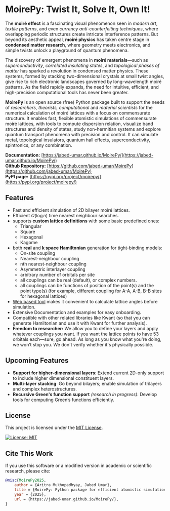 # MoirePy: Twist It, Solve It, Own It!

The **moiré effect** is a fascinating visual phenomenon seen in *modern art*, *textile patterns*, and even *currency anti-counterfeiting techniques*, where overlapping periodic structures create intricate interference patterns. But beyond its aesthetic appeal, **moiré physics** has taken centre stage in **condensed matter research**, where geometry meets electronics, and simple twists unlock a playground of quantum phenomena. 

The discovery of emergent phenomena in **moiré materials**—such as *superconductivity*, *correlated insulating states*, and *topological phases of matter* has sparked a revolution in condensed matter physics. These systems, formed by stacking two-dimensional crystals at small twist angles, give rise to rich electronic landscapes governed by long-wavelength moiré patterns. As the field rapidly expands, the need for intuitive, efficient, and high-precision computational tools has never been greater.

**MoirePy** is an open source (free) Python package built to support the needs of *researchers, theorists, computational* and *material scientists* for the numerical calculation of moiré lattices with a focus on commensurate structure. It enables fast, flexible atomistic simulations of commensurate moiré lattices, with tools to compute dispersion relation, visualize band structures and density of states, study non-hermitian systems and explore quantum transport phenomena with precision and control. It can simulate metal, topological insulators, quantum hall effects, superconductivity, spintronics, or any combination. 


**Documentation:** [https://jabed-umar.github.io/MoirePy/](https://jabed-umar.github.io/MoirePy/)
<br>
**Github Repository:** [https://github.com/jabed-umar/MoirePy](https://github.com/jabed-umar/MoirePy)
<br>
**PyPI page:** [https://pypi.org/project/moirepy/](https://pypi.org/project/moirepy/)

## Features

- Fast and efficient simulation of 2D bilayer moiré lattices.
- Efficient $O(\log n)$ time nearest neighbour searches.
- supports **custom lattice definitions** with some basic predefined ones:
    - Triangular
    - Square
    - Hexagonal
    - Kagome
- both **real** and **k space Hamiltonian** generation for tight-binding models:
    - On-site coupling
    - Nearest-neighbour coupling
    - nth nearest-neighbour coupling
    - Asymmetric interlayer coupling
    - arbitrary number of orbitals per site
    - all couplings can be real (default), or complex numbers.
    - all couplings can be functions of position of the point(s) and the point type(s) (for example, different coupling for A-A, A-B, B-B sites for hexagonal lattices)
- [Web based tool](https://jabed-umar.github.io/MoirePy/theory/avc/) makes it convenient to calculate lattice angles before simulation.
- Extensive Documentation and examples for easy onboarding.
- Compatible with other related libraries like Kwant (so that you can generate Hamiltonian and use it with Kwant for further analysis).
- **Freedom to researcher:** We allow you to define your layers and apply whatever couplings you want. If you want the lattice points to have 53 orbitals each—sure, go ahead. As long as you know what you're doing, we won’t stop you. We don't verify whether it's physically possible.

## Upcoming Features

- **Support for higher-dimensional layers**: Extend current 2D-only support to include higher dimensional constituent layers.
- **Multi-layer stacking**: Go beyond bilayers; enable simulation of trilayers and complex heterostructures.
- **Recursive Green's function support** *(research in progress)*: Develop tools for computing Green’s functions efficiently.

<!--## Installation

You can install MoirePy via pip:

```bash
pip install moirepy
```

 ## Basic Usage

For detailed usage, please refer to our [documentation](https://jabed-umar.github.io/MoirePy/).

```python
from moirepy import MoireLattice  # this i think we dont need as we have one dedicated installation page.
#### u might add  a line like cheek here (link inserted) to install the MoirePy
``` -->


## License

This project is licensed under the [MIT License](https://opensource.org/licenses/MIT).

[![License: MIT](https://img.shields.io/badge/License-MIT-yellow.svg)](https://opensource.org/licenses/MIT)



## Cite This Work

If you use this software or a modified version in academic or scientific research, please cite:

```BibTeX
@misc{MoirePy2025,
	author = {Aritra Mukhopadhyay, Jabed Umar},
	title = {MoirePy: Python package for efficient atomistic simulation of moiré lattices},
	year = {2025},
	url = {https://jabed-umar.github.io/MoirePy/},
}
```
